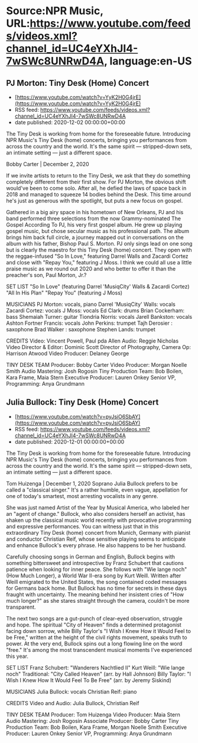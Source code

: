 # Source:NPR Music, URL:https://www.youtube.com/feeds/videos.xml?channel_id=UC4eYXhJI4-7wSWc8UNRwD4A, language:en-US

## PJ Morton: Tiny Desk (Home) Concert
 - [https://www.youtube.com/watch?v=YyK2H0G4jrE](https://www.youtube.com/watch?v=YyK2H0G4jrE)
 - RSS feed: https://www.youtube.com/feeds/videos.xml?channel_id=UC4eYXhJI4-7wSWc8UNRwD4A
 - date published: 2020-12-02 00:00:00+00:00

The Tiny Desk is working from home for the foreseeable future. Introducing NPR Music's Tiny Desk (home) concerts, bringing you performances from across the country and the world. It's the same spirit — stripped-down sets, an intimate setting — just a different space.



Bobby Carter | December 2, 2020

If we invite artists to return to the Tiny Desk, we ask that they do something completely different from their first show. For PJ Morton, the obvious shift would've been to come solo. After all, he defied the laws of space back in 2018 and managed to squeeze 14 bodies behind the Desk. This time around he's just as generous with the spotlight, but puts a new focus on gospel.


Gathered in a big airy space in his hometown of New Orleans, PJ and his band performed three selections from the now Grammy-nominated The Gospel According To PJ, his very first gospel album. He grew up playing gospel music, but chose secular music as his professional path. The album brings him back full circle, a journey mapped out in conversations on the album with his father, Bishop Paul S. Morton.
PJ only sings lead on one song but is clearly the maestro for this Tiny Desk (home) concert. They open with the reggae-infused "So In Love," featuring Darrel Walls and Zacardi Cortez and close with "Repay You," featuring J Moss. I think we could all use a little praise music as we round out 2020 and who better to offer it than the preacher's son, Paul Morton, Jr.?

SET LIST
"So In Love" (featuring Darrel 'MusiqCity' Walls & Zacardi Cortez)
"All In His Plan"
"Repay You" (featuring J Moss)


MUSICIANS
PJ Morton: vocals, piano
Darrel 'MusiqCity' Walls: vocals
Zacardi Cortez: vocals
J Moss: vocals
Ed Clark: drums
Brian Cockerham: bass
Shemaiah Turner: guitar
Tiondria Norris: vocals
Jarell Bankston: vocals
Ashton Fortner Francis: vocals
John Perkins: trumpet
Tajh Derosier : saxophone
Brad Walker : saxophone
Stephen Lands: trumpet


CREDITS
Video: Vincent Powell, Paul pda Allen
Audio: Reggie Nicholas
Video Director & Editor: Dominic Scott
Director of Photography, Camera Op: Harrison Atwood
Video Producer: Delaney George


TINY DESK TEAM
Producer: Bobby Carter
Video Producer: Morgan Noelle Smith
Audio Mastering: Josh Rogosin
Tiny Production Team: Bob Boilen, Kara Frame, Maia Stern
Executive Producer: Lauren Onkey
Senior VP, Programming: Anya Grundmann

## Julia Bullock: Tiny Desk (Home) Concert
 - [https://www.youtube.com/watch?v=pyJsiO6SbAY](https://www.youtube.com/watch?v=pyJsiO6SbAY)
 - RSS feed: https://www.youtube.com/feeds/videos.xml?channel_id=UC4eYXhJI4-7wSWc8UNRwD4A
 - date published: 2020-12-01 00:00:00+00:00

The Tiny Desk is working from home for the foreseeable future. Introducing NPR Music's Tiny Desk (home) concerts, bringing you performances from across the country and the world. It's the same spirit — stripped-down sets, an intimate setting — just a different space.

Tom Huizenga | December 1, 2020
Soprano Julia Bullock prefers to be called a "classical singer." It's a rather humble, even vague, appellation for one of today's smartest, most arresting vocalists in any genre.

She was just named Artist of the Year by Musical America, who labeled her an "agent of change." Bullock, who also considers herself an activist, has shaken up the classical music world recently with provocative programming and expressive performances. You can witness just that in this extraordinary Tiny Desk (home) concert from Munich, Germany with pianist and conductor Christian Reif, whose sensitive playing seems to anticipate and enhance Bullock's every phrase. He also happens to be her husband.

Carefully choosing songs in German and English, Bullock begins with something bittersweet and introspective by Franz Schubert that cautions patience when looking for inner peace. She follows with "Wie lange noch" (How Much Longer), a World War II-era song by Kurt Weill. Written after Weill emigrated to the United States, the song contained coded messages for Germans back home. But Bullock has no time for secrets in these days fraught with uncertainty. The meaning behind her insistent cries of "How much longer?" as she stares straight through the camera, couldn't be more transparent.

The next two songs are a gut-punch of clear-eyed observation, struggle and hope. The spiritual "City of Heaven" finds a determined protagonist facing down sorrow, while Billy Taylor's "I Wish I Knew How it Would Feel to be Free," written at the height of the civil rights movement, speaks truth to power. At the very end, Bullock spins out a long flowing line on the word "free." It's among the most transcendent musical moments I've experienced this year.

SET LIST
Franz Schubert: "Wanderers Nachtlied II"
Kurt Weill: "Wie lange noch"
Traditional: "City Called Heaven" (arr. by Hall Johnson)
Billy Taylor: "I Wish I Knew How It Would Feel To Be Free" (arr. by Jeremy Siskind)

MUSICIANS
Julia Bullock: vocals
Christian Reif: piano

CREDITS
Video and Audio: Julia Bullock, Christian Reif

TINY DESK TEAM
Producer: Tom Huizenga
Video Producer: Maia Stern
Audio Mastering: Josh Rogosin
Associate Producer: Bobby Carter
Tiny Production Team: Bob Boilen, Kara Frame, Morgan Noelle Smith
Executive Producer: Lauren Onkey
Senior VP, Programming: Anya Grundmann

